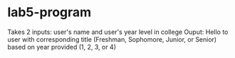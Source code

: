 # lab5-program 

Takes 2 inputs: user's name and user's year level in college
Ouput: Hello to user with corresponding title (Freshman, Sophomore, Junior, or Senior) based on year provided (1, 2, 3, or 4)
